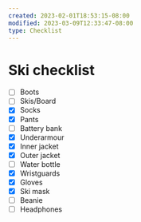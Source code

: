 ```yaml
---
created: 2023-02-01T18:53:15-08:00
modified: 2023-03-09T12:33:47-08:00
type: Checklist
---
```


# Ski checklist

- [ ] Boots
- [ ] Skis/Board
- [x] Socks
- [x] Pants
- [ ] Battery bank
- [x] Underarmour
- [x] Inner jacket
- [x] Outer jacket
- [ ] Water bottle
- [x] Wristguards
- [x] Gloves
- [x] Ski mask
- [ ] Beanie
- [ ] Headphones
